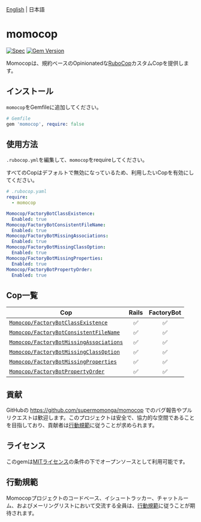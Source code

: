 [English](./README.md) | 日本語

# momocop

[![Spec](https://github.com/supermomonga/momocop/actions/workflows/spec.yml/badge.svg)](https://github.com/supermomonga/momocop/actions/workflows/spec.yml) [![Gem Version](https://badge.fury.io/rb/momocop.svg)](https://badge.fury.io/rb/momocop)

Momocopは、規約ベースのOpinionatedな[RuboCop](https://github.com/rubocop/rubocop)カスタムCopを提供します。

## インストール

`momocop`をGemfileに追加してください。

```rb
# Gemfile
gem 'momocop', require: false
```

## 使用方法

`.rubocop.yml`を編集して、`momocop`をrequireしてください。

すべてのCopはデフォルトで無効になっているため、利用したいCopを有効にしてください。

```yaml
# .rubocop.yaml
require:
  - momocop

Momocop/FactoryBotClassExistence:
  Enabled: true
Momocop/FactoryBotConsistentFileName:
  Enabled: true
Momocop/FactoryBotMissingAssociations:
  Enabled: true
Momocop/FactoryBotMissingClassOption:
  Enabled: true
Momocop/FactoryBotMissingProperties:
  Enabled: true
Momocop/FactoryBotPropertyOrder:
  Enabled: true
```

## Cop一覧

|Cop|Rails|FactoryBot|
|---|:-:|:-:|
|[`Momocop/FactoryBotClassExistence`](lib/rubocop/cop/momocop/factory_bot_class_existence.rb)|:white_check_mark:|:white_check_mark:|
|[`Momocop/FactoryBotConsistentFileName`](lib/rubocop/cop/momocop/factory_bot_consistent_file_name.rb)|:white_check_mark:|:white_check_mark:|
|[`Momocop/FactoryBotMissingAssociations`](lib/rubocop/cop/momocop/factory_bot_missing_associations.rb)|:white_check_mark:|:white_check_mark:|
|[`Momocop/FactoryBotMissingClassOption`](lib/rubocop/cop/momocop/factory_bot_missing_class_option.rb)|:white_check_mark:|:white_check_mark:|
|[`Momocop/FactoryBotMissingProperties`](lib/rubocop/cop/momocop/factory_bot_missing_properties.rb)|:white_check_mark:|:white_check_mark:|
|[`Momocop/FactoryBotPropertyOrder`](lib/rubocop/cop/momocop/factory_bot_property_order.rb)|:white_check_mark:|:white_check_mark:|

## 貢献

GitHubの https://github.com/supermomonga/momocop でのバグ報告やプルリクエストは歓迎します。このプロジェクトは安全で、協力的な空間であることを目指しており、貢献者は[行動規範](https://github.com/supermomonga/momocop/blob/main/CODE_OF_CONDUCT.md)に従うことが求められます。

## ライセンス

このgemは[MITライセンス](https://opensource.org/licenses/MIT)の条件の下でオープンソースとして利用可能です。

## 行動規範

Momocopプロジェクトのコードベース、イシュートラッカー、チャットルーム、およびメーリングリストにおいて交流する全員は、[行動規範](https://github.com/supermomonga/momocop/blob/main/CODE_OF_CONDUCT.md)に従うことが期待されます。
